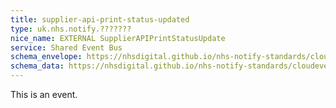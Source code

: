```yaml
---
title: supplier-api-print-status-updated
type: uk.nhs.notify.???????
nice_name: EXTERNAL SupplierAPIPrintStatusUpdate
service: Shared Event Bus
schema_envelope: https://nhsdigital.github.io/nhs-notify-standards/cloudevents/nhs-notify-example-event.schema.json
schema_data: https://nhsdigital.github.io/nhs-notify-standards/cloudevents/nhs-notify-example-event-data.schema.json
---
```


This is an event.
